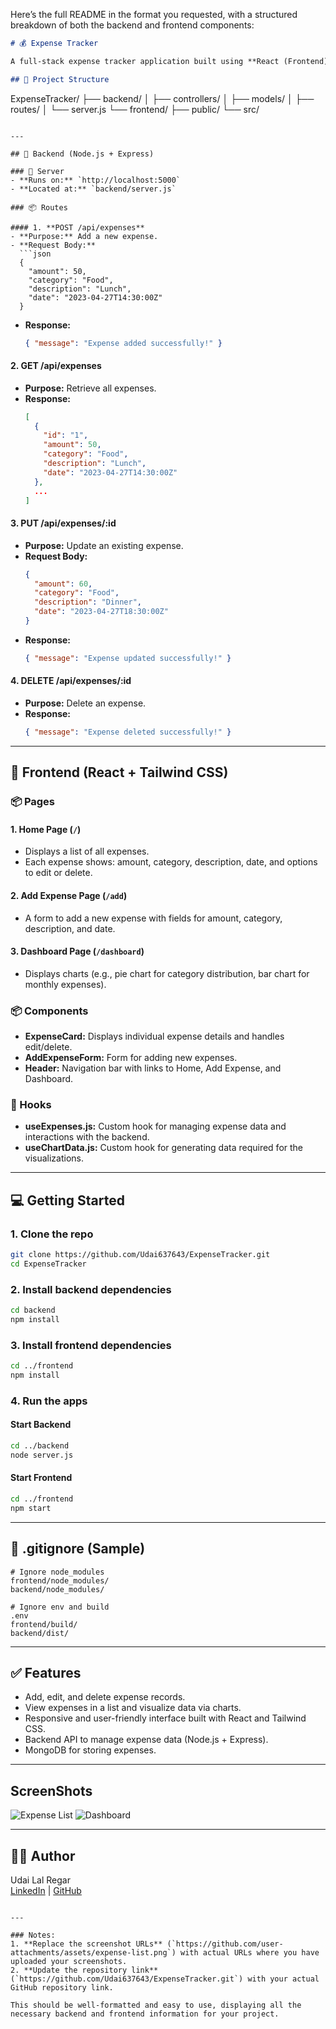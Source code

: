 Here’s the full README in the format you requested, with a structured breakdown of both the backend and frontend components:

```markdown
# 💰 Expense Tracker

A full-stack expense tracker application built using **React (Frontend)** and **Node.js + Express (Backend)**. It allows users to record, edit, delete, and visualize their expenses, providing insights into their spending patterns.

## 📁 Project Structure

```
ExpenseTracker/
├── backend/
│   ├── controllers/
│   ├── models/
│   ├── routes/
│   └── server.js
└── frontend/
    ├── public/
    └── src/
```

---

## 🚀 Backend (Node.js + Express)

### 🔌 Server
- **Runs on:** `http://localhost:5000`
- **Located at:** `backend/server.js`

### 📦 Routes

#### 1. **POST /api/expenses**
- **Purpose:** Add a new expense.
- **Request Body:**
  ```json
  {
    "amount": 50,
    "category": "Food",
    "description": "Lunch",
    "date": "2023-04-27T14:30:00Z"
  }
  ```
- **Response:**
  ```json
  { "message": "Expense added successfully!" }
  ```

#### 2. **GET /api/expenses**
- **Purpose:** Retrieve all expenses.
- **Response:**
  ```json
  [
    {
      "id": "1",
      "amount": 50,
      "category": "Food",
      "description": "Lunch",
      "date": "2023-04-27T14:30:00Z"
    },
    ...
  ]
  ```

#### 3. **PUT /api/expenses/:id**
- **Purpose:** Update an existing expense.
- **Request Body:**
  ```json
  {
    "amount": 60,
    "category": "Food",
    "description": "Dinner",
    "date": "2023-04-27T18:30:00Z"
  }
  ```
- **Response:**
  ```json
  { "message": "Expense updated successfully!" }
  ```

#### 4. **DELETE /api/expenses/:id**
- **Purpose:** Delete an expense.
- **Response:**
  ```json
  { "message": "Expense deleted successfully!" }
  ```

---

## 🎨 Frontend (React + Tailwind CSS)

### 📦 Pages

#### 1. **Home Page (`/`)**
- Displays a list of all expenses.
- Each expense shows: amount, category, description, date, and options to edit or delete.

#### 2. **Add Expense Page (`/add`)**
- A form to add a new expense with fields for amount, category, description, and date.

#### 3. **Dashboard Page (`/dashboard`)**
- Displays charts (e.g., pie chart for category distribution, bar chart for monthly expenses).

### 📦 Components

- **ExpenseCard:** Displays individual expense details and handles edit/delete.
- **AddExpenseForm:** Form for adding new expenses.
- **Header:** Navigation bar with links to Home, Add Expense, and Dashboard.

### 🧠 Hooks

- **useExpenses.js:** Custom hook for managing expense data and interactions with the backend.
- **useChartData.js:** Custom hook for generating data required for the visualizations.

---

## 💻 Getting Started

### 1. Clone the repo
```bash
git clone https://github.com/Udai637643/ExpenseTracker.git
cd ExpenseTracker
```

### 2. Install backend dependencies
```bash
cd backend
npm install
```

### 3. Install frontend dependencies
```bash
cd ../frontend
npm install
```

### 4. Run the apps

#### Start Backend
```bash
cd ../backend
node server.js
```

#### Start Frontend
```bash
cd ../frontend
npm start
```

---

## 📄 .gitignore (Sample)

```gitignore
# Ignore node_modules
frontend/node_modules/
backend/node_modules/

# Ignore env and build
.env
frontend/build/
backend/dist/
```

---

## ✅ Features

- Add, edit, and delete expense records.
- View expenses in a list and visualize data via charts.
- Responsive and user-friendly interface built with React and Tailwind CSS.
- Backend API to manage expense data (Node.js + Express).
- MongoDB for storing expenses.

---

## ScreenShots

![Expense List](https://github.com/user-attachments/assets/expense-list.png)
![Dashboard](https://github.com/user-attachments/assets/dashboard.png)

---

## 👨‍💻 Author

Udai Lal Regar  
[LinkedIn](https://linkedin.com/in/udai-lal-regar-144806240) | [GitHub](https://github.com/udai637643)
```

---

### Notes:
1. **Replace the screenshot URLs** (`https://github.com/user-attachments/assets/expense-list.png`) with actual URLs where you have uploaded your screenshots.
2. **Update the repository link** (`https://github.com/Udai637643/ExpenseTracker.git`) with your actual GitHub repository link.

This should be well-formatted and easy to use, displaying all the necessary backend and frontend information for your project.